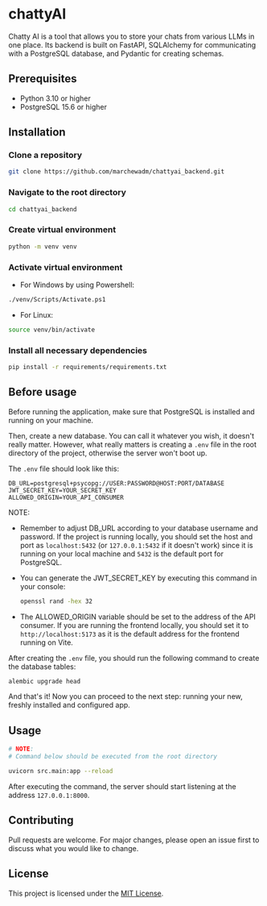 # chattyAI

Chatty AI is a tool that allows you to store your chats from various LLMs in one place. Its backend is built on FastAPI, SQLAlchemy for communicating with a PostgreSQL database, and Pydantic for creating schemas.

## Prerequisites

- Python 3.10 or higher
- PostgreSQL 15.6 or higher

## Installation

### Clone a repository

```bash
git clone https://github.com/marchewadm/chattyai_backend.git
```

### Navigate to the root directory

```bash
cd chattyai_backend
```

### Create virtual environment

```bash
python -m venv venv
```

### Activate virtual environment

- For Windows by using Powershell:

```bash
./venv/Scripts/Activate.ps1
```

- For Linux:

```bash
source venv/bin/activate
```

### Install all necessary dependencies

```bash
pip install -r requirements/requirements.txt
```

## Before usage

Before running the application, make sure that PostgreSQL is installed and running on your machine.

Then, create a new database. You can call it whatever you wish, it doesn't really matter. However, what really matters is creating a `.env` file in the root directory of the project, otherwise the server won't boot up.

The `.env` file should look like this:

```
DB_URL=postgresql+psycopg://USER:PASSWORD@HOST:PORT/DATABASE
JWT_SECRET_KEY=YOUR_SECRET_KEY
ALLOWED_ORIGIN=YOUR_API_CONSUMER
```

NOTE:
- Remember to adjust DB_URL according to your database username and password. If the project is running locally, you should set the host and port as `localhost:5432` (or `127.0.0.1:5432` if it doesn't work) since it is running on your local machine and `5432` is the default port for PostgreSQL.

- You can generate the JWT_SECRET_KEY by executing this command in your console:
  ```bash
  openssl rand -hex 32
  ```

- The ALLOWED_ORIGIN variable should be set to the address of the API consumer. If you are running the frontend locally, you should set it to `http://localhost:5173` as it is the default address for the frontend running on Vite.

After creating the `.env` file, you should run the following command to create the database tables:

```bash
alembic upgrade head
```

And that's it! Now you can proceed to the next step: running your new, freshly installed and configured app.

## Usage

```bash
# NOTE:
# Command below should be executed from the root directory

uvicorn src.main:app --reload
```

After executing the command, the server should start listening at the address `127.0.0.1:8000`.

## Contributing

Pull requests are welcome. For major changes, please open an issue first
to discuss what you would like to change.

## License

This project is licensed under the [MIT License](https://choosealicense.com/licenses/mit/).
